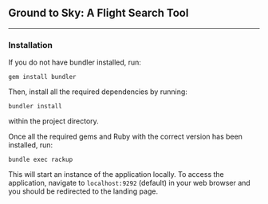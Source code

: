## Ground to Sky: A Flight Search Tool
___

### Installation
If you do not have bundler installed, run:
```
gem install bundler
```

Then, install all the required dependencies by running:
```
bundler install
```

within the project directory.

Once all the required gems and Ruby with the correct version has been installed, run:
```
bundle exec rackup
```

This will start an instance of the application locally. To access the application, navigate to `localhost:9292` (default) in your web browser and you should be redirected to the landing page.

